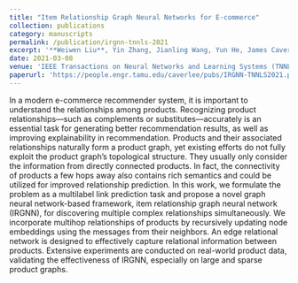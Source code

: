 ```yaml
---
title: "Item Relationship Graph Neural Networks for E-commerce"
collection: publications
category: manuscripts
permalink: /publication/irgnn-tnnls-2021
excerpt: '**Weiwen Liu**, Yin Zhang, Jianling Wang, Yun He, James Caverlee, Patrick PK Chan, Daniel S Yeung, Pheng-Ann Heng'
date: 2021-03-08
venue: 'IEEE Transactions on Neural Networks and Learning Systems (TNNLS 2021)'
paperurl: 'https://people.engr.tamu.edu/caverlee/pubs/IRGNN-TNNLS2021.pdf'
---
```


In a modern e-commerce recommender system, it is important to understand the relationships among products. Recognizing product relationships—such as complements or substitutes—accurately is an essential task for generating better recommendation results, as well as improving explainability in recommendation. Products and their associated relationships naturally form a product graph, yet existing efforts do not fully exploit the product graph’s topological structure. They usually only consider the information from directly connected products. In fact, the connectivity of products a few hops away also contains rich semantics and could be utilized for improved relationship prediction. In this work, we formulate the problem as a multilabel link prediction task and propose a novel graph neural network-based framework, item relationship graph neural network (IRGNN), for discovering multiple complex relationships simultaneously. We incorporate multihop relationships of products by recursively updating node embeddings using the messages from their neighbors. An edge relational network is designed to effectively capture relational information between products. Extensive experiments are conducted on real-world product data, validating the effectiveness of IRGNN, especially on large and sparse product graphs.